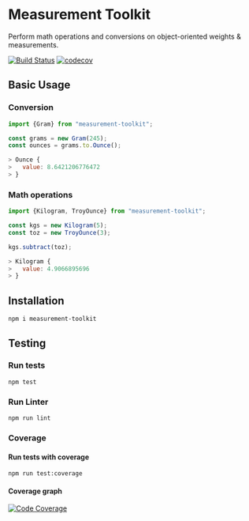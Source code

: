 # Measurement Toolkit

Perform math operations and conversions on object-oriented weights & measurements.

[![Build Status](https://travis-ci.org/baspeeters/measurement-toolkit.svg?branch=master)](https://travis-ci.org/baspeeters/measurement-toolkit)  [![codecov](https://codecov.io/gh/baspeeters/measurement-toolkit/branch/master/graph/badge.svg)](https://codecov.io/gh/baspeeters/measurement-toolkit)

## Basic Usage

### Conversion

```javascript
import {Gram} from "measurement-toolkit";

const grams = new Gram(245);
const ounces = grams.to.Ounce();

> Ounce {
>   value: 8.6421206776472
> }
```

### Math operations
```javascript
import {Kilogram, TroyOunce} from "measurement-toolkit";

const kgs = new Kilogram(5);
const toz = new TroyOunce(3);

kgs.subtract(toz);

> Kilogram {
>   value: 4.9066895696
> }
```

## Installation

```
npm i measurement-toolkit
```

## Testing

### Run tests
```
npm test
```

### Run Linter
```
npm run lint
```

### Coverage

#### Run tests with coverage
```
npm run test:coverage
```

#### Coverage graph
[![Code Coverage](https://codecov.io/gh/baspeeters/measurement-toolkit/branch/master/graphs/sunburst.svg)](https://codecov.io/gh/baspeeters/measurement-toolkit)
